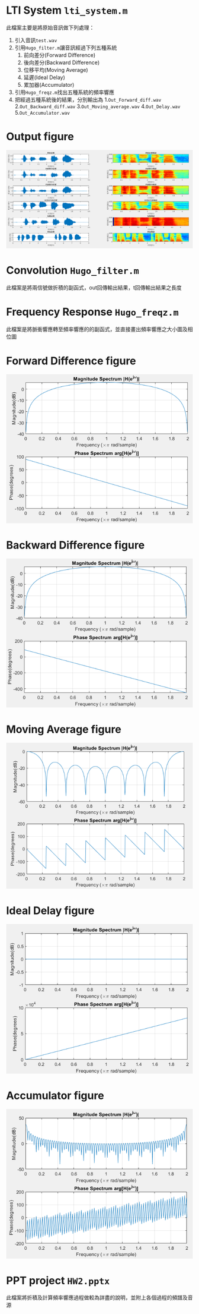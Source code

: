 # LTI System `lti_system.m`

此檔案主要是將原始音訊做下列處理：

1. 引入音訊`test.wav`
2. 引用`Hugo_filter.m`讓音訊經過下列五種系統
	1. 前向差分(Forward Difference)
	2. 後向差分(Backward Difference)
	3. 位移平均(Moving Average)
	4. 延遲(Ideal Delay)
	5. 累加器(Accumulator)
3. 引用`Hugo_freqz.m`找出五種系統的頻率響應
4. 把經過五種系統後的結果，分別輸出為
	1.`Out_Forward_diff.wav`
	2.`Out_Backward_diff.wav`
	3.`Out_Moving_average.wav`
	4.`Out_Delay.wav`
	5.`Out_Accumulator.wav`

# Output figure
![alt_text](https://github.com/t106360145/DSP_HW2/blob/host/Y.PNG)

# Convolution `Hugo_filter.m`

此檔案是將兩信號做折積的副函式，out回傳輸出結果，t回傳輸出結果之長度

# Frequency Response `Hugo_freqz.m`

此檔案是將脈衝響應轉至頻率響應的的副函式，並直接畫出頻率響應之大小圖及相位圖

# Forward Difference figure
![alt_text](https://github.com/t106360145/DSP_HW2/blob/host/h122.PNG)

# Backward Difference figure
![alt_text](https://github.com/t106360145/DSP_HW2/blob/host/hback.PNG)

# Moving Average figure
![alt_text](https://github.com/t106360145/DSP_HW2/blob/host/h32.PNG)

# Ideal Delay figure
![alt_text](https://github.com/t106360145/DSP_HW2/blob/host/hdelay.PNG)

# Accumulator figure
![alt_text](https://github.com/t106360145/DSP_HW2/blob/host/h52.PNG)

# PPT project `HW2.pptx`

此檔案將折積及計算頻率響應過程做較為詳盡的說明，並附上各個過程的頻譜及音源
